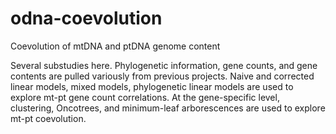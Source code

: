 # odna-coevolution
Coevolution of mtDNA and ptDNA genome content

Several substudies here. Phylogenetic information, gene counts, and gene contents are pulled variously from previous projects. Naive and corrected linear models, mixed models, phylogenetic linear models are used to explore mt-pt gene count correlations. At the gene-specific level, clustering, Oncotrees, and minimum-leaf arborescences are used to explore mt-pt coevolution.
